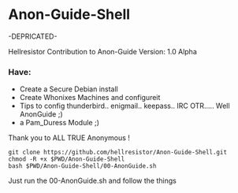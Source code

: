 # Anon-Guide-Shell

  -DEPRICATED-

Hellresistor Contribution to Anon-Guide
Version: 1.0 Alpha

### Have:
 - Create a Secure Debian install
 - Create Whonixes Machines and configureit
 - Tips to config thunderbird.. enigmail.. keepass.. IRC OTR..... Well AnonGuide ;)
 - a Pam_Duress Module ;) 

Thank you to ALL TRUE Anonymous !

    git clone https://github.com/hellresistor/Anon-Guide-Shell.git
    chmod -R +x $PWD/Anon-Guide-Shell
    bash $PWD/Anon-Guide-Shell/00-AnonGuide.sh

Just run the 00-AnonGuide.sh and follow the things
